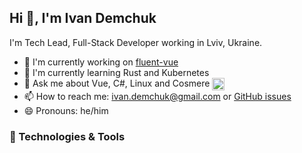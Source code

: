 ## Hi 👋, I'm Ivan Demchuk

I'm Tech Lead, Full-Stack Developer working in Lviv, Ukraine.

 - 🔭 I'm currently working on [fluent-vue](https://github.com/demivan/fluent-vue)
 - 🌱 I'm currently learning Rust and Kubernetes
 - 💬 Ask me about Vue, C#, Linux and Cosmere <img src="https://user-images.githubusercontent.com/2339406/126692384-17784667-7b16-434e-8b54-48b5e5ec614e.png" width="20" height="20" valign="middle" style="display: inline-block; margin: 0;">
 - 📫 How to reach me: [ivan.demchuk@gmail.com](mailto:ivan.demchuk@gmail.com) or [GitHub issues](https://github.com/Demivan/Demivan/issues)
 - 😄 Pronouns: he/him

### 🔧 Technologies & Tools

<div class="inline-images">
<p class="flex flex-row flex-wrap gap-1">
  <img src="https://img.shields.io/badge/OS-ArchLinux-informational?style=for-the-badge&amp;logo=linux&amp;logoColor=white&amp;color=2bbc8a&amp;labelColor=273849" alt="">
  <img src="https://img.shields.io/badge/Shell-Fish-informational?style=for-the-badge&amp;logo=gnu-bash&amp;logoColor=white&amp;color=2bbc8a&amp;labelColor=273849" alt="">
  <img src="https://img.shields.io/badge/Editor-JetBrains%20Rider-informational?style=for-the-badge&amp;logo=rider&amp;logoColor=white&amp;color=2bbc8a&amp;labelColor=273849" alt="">
  <img src="https://img.shields.io/badge/Font-JetBrains%20Mono-informational?style=for-the-badge&amp;logo=jetbrains&amp;logoColor=white&amp;color=2bbc8a&amp;labelColor=273849" alt="">
</p>

<p class="flex flex-row flex-wrap gap-1">
  <img src="https://img.shields.io/badge/-C%23-273849?style=for-the-badge&amp;logo=csharp" alt="">
  <img src="https://img.shields.io/badge/-ASP.NET%20Core-273849?style=for-the-badge&amp;logo=.net" alt="">
  <img src="https://img.shields.io/badge/-Vue-273849?style=for-the-badge&amp;logo=vue.js" alt="">
  <img src="https://img.shields.io/badge/-Typescript-273849?style=for-the-badge&amp;logo=typescript" alt="">
  <img src="https://img.shields.io/badge/-JavaScript-273849?style=for-the-badge&amp;logo=javascript" alt="">
  <img src="https://img.shields.io/badge/-Swift-273849?style=for-the-badge&amp;logo=swift" alt="">
</p>
</div>
